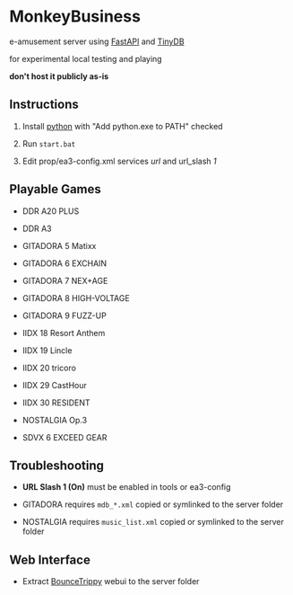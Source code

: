 # MonkeyBusiness

e-amusement server using [FastAPI](https://github.com/tiangolo/fastapi) and [TinyDB](https://github.com/msiemens/tinydb)

for experimental local testing and playing

**don't host it publicly as-is**

## Instructions

1. Install [python](https://www.python.org/ftp/python/3.11.1/python-3.11.1-amd64.exe) with "Add python.exe to PATH" checked

1. Run `start.bat`

1. Edit prop/ea3-config.xml services *url* and url_slash *1*

## Playable Games

- DDR A20 PLUS
- DDR A3

- GITADORA 5 Matixx
- GITADORA 6 EXCHAIN
- GITADORA 7 NEX+AGE
- GITADORA 8 HIGH-VOLTAGE
- GITADORA 9 FUZZ-UP

- IIDX 18 Resort Anthem
- IIDX 19 Lincle
- IIDX 20 tricoro
- IIDX 29 CastHour
- IIDX 30 RESIDENT

- NOSTALGIA Op.3

- SDVX 6 EXCEED GEAR

## Troubleshooting

- **URL Slash 1 (On)** must be enabled in tools or ea3-config

- GITADORA requires `mdb_*.xml` copied or symlinked to the server folder

- NOSTALGIA requires `music_list.xml` copied or symlinked to the server folder

## Web Interface

- Extract [BounceTrippy](https://github.com/drmext/BounceTrippy/releases) webui to the server folder

